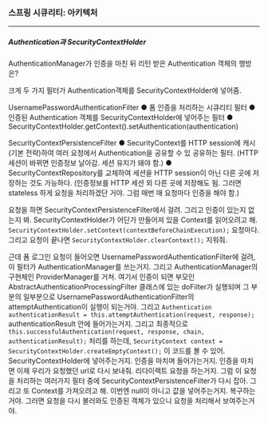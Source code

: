 <h3>스프링 시큐리티: 아키텍처</h3>
<hr/>
<h5>Authentication과 SecurityContextHolder</h5>

AuthenticationManager가 인증을 마친 뒤 리턴 받은 Authentication 객체의 행방은?

크게 두 가지 필터가 Authentication객체를 SecurityContextHolder에 넣어줌.

UsernamePasswordAuthenticationFilter
	● 폼 인증을 처리하는 시큐리티 필터
	● 인증된 Authentication 객체를 SecurityContextHolder에 넣어주는 필터
	● SecurityContextHolder.getContext().setAuthentication(authentication)

SecurityContextPersistenceFilter
	● SecurityContext를 HTTP session에 캐시(기본 전략)하여 여러 요청에서 Authentication을 공유할 수 있 공유하는 필터. (HTTP 세션이 바뀌면 인증정보 날아감. 세션 유지가 돼야 함.)
	● SecurityContextRepository를 교체하여 세션을 HTTP session이 아닌 다른 곳에 저장하는 것도 가능하다. (인증정보를 HTTP 세션 외 다른 곳에 저장해도 됨. 그러면 stateless 하게 요청을 처리하겠단 거야. 그럼 매번 매 요청마다 인증을 해야 함.)

요청을 하면 SecurityContextPersistenceFilter에서 걸려. 그리고 인증이 있는지 없는지 봐. SecurityContextHolder가 어딘가 만들어져 있을 Context를 읽어오려고 해. `SecurityContextHolder.setContext(contextBeforeChainExecution);` 요청마다. 그리고 요청이 끝나면 `SecurityContextHolder.clearContext();` 지워줘.

근데 폼 로그인 요청이 들어오면 UsernamePasswordAuthenticationFilter에 걸려, 이 필터가 AuthenticationManager를 쓰는거지. 그리고 AuthenticationManager의 구현체인 ProviderManager를 거쳐. 여기서 인증이 되면 부모인 AbstractAuthenticationProcessingFilter 클래스에 있는 doFilter가 실행되며 그 부분의 일부분으로 UsernamePasswordAuthenticationFilter의  attemptAuthentication이 실행이 되는거야.  그리고 `Authentication authenticationResult = this.attemptAuthentication(request, response);` authenticationResult 안에 들어가는거지. 그리고 최종적으로 `this.successfulAuthentication(request, response, chain, authenticationResult);` 처리를 하는데, `SecurityContext context = SecurityContextHolder.createEmptyContext();` 이 코드를 볼 수 있어. SecurityContextHolder에 넣어주는거지. 인증을 마치며 들어가는거지. 인증을 마치면 이제 우리가 요청했던 url로 다시 보내줘. 리다이렉트 요청을 하는거지. 그럼 이 요청을 처리하는 여러가지 필터 중에 SecurityContextPersistenceFilter가 다시 잡아. 그리고 또 Context를 가져오려고 해. 이번엔 null이 아니고 값을 넣어주는거지. 복구하는거야. 그러면 요청을 다시 불러와도 인증된 객체가 있으니 요청을 처리해서 보여주는거야.

